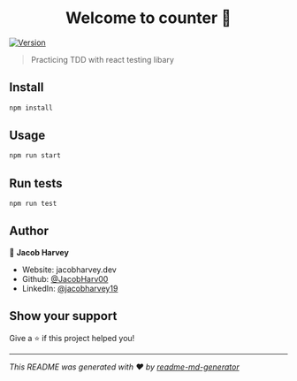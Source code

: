 <h1 align="center">Welcome to counter 👋</h1>
<p>
  <a href="https://www.npmjs.com/package/counter" target="_blank">
    <img alt="Version" src="https://img.shields.io/npm/v/counter.svg">
  </a>
</p>

> Practicing TDD with react testing libary

## Install

```sh
npm install
```

## Usage

```sh
npm run start
```

## Run tests

```sh
npm run test
```

## Author

👤 **Jacob Harvey**

* Website: jacobharvey.dev
* Github: [@JacobHarv00](https://github.com/JacobHarv00)
* LinkedIn: [@jacobharvey19](https://linkedin.com/in/jacobharvey19)

## Show your support

Give a ⭐️ if this project helped you!

***
_This README was generated with ❤️ by [readme-md-generator](https://github.com/kefranabg/readme-md-generator)_
